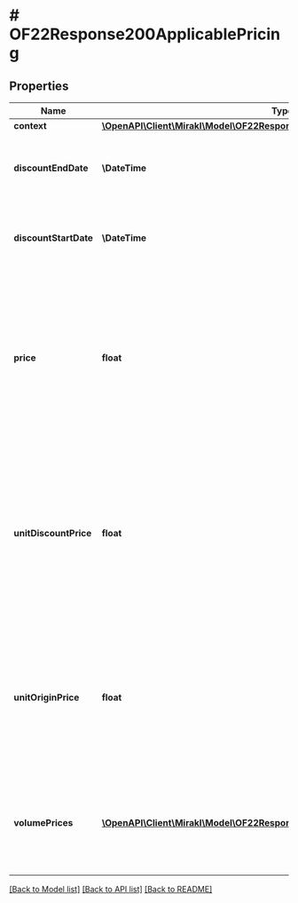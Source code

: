 # # OF22Response200ApplicablePricing

## Properties

Name | Type | Description | Notes
------------ | ------------- | ------------- | -------------
**context** | [**\OpenAPI\Client\Mirakl\Model\OF22Response200ApplicablePricingContext**](OF22Response200ApplicablePricingContext.md) |  | [optional]
**discountEndDate** | **\DateTime** | End date of the discount, or null if no discount exists or if the discount does not have an end date. | [optional]
**discountStartDate** | **\DateTime** | Start date of the discount, or null if no discount exists or if the discount does not have a start date. | [optional]
**price** | **float** | Price of the offer. &lt;br/&gt; For Dropship specifically: the purchasing price of the offer &lt;br/&gt; If a discount is defined and is currently active (within the validity interval), it represents the unit_discount_price. &lt;br/&gt; In other cases, it represents the unit_origin_price. | [optional]
**unitDiscountPrice** | **float** | Discount price for a quantity of one, i.e. the discount price for a quantity of one. &lt;br/&gt; For Dropship specifically: the discount purchasing price for a quantity of one &lt;br/&gt; Set to null if no discount is defined or if no discount price for a quantity of one is defined. | [optional]
**unitOriginPrice** | **float** | Original price for a quantity of one, i.e. the price for a quantity of one regardless of the discounts. &lt;br/&gt; For Dropship specifically: the purchasing price for a quantity of one, also referred to as cost or wholesale price | [optional]
**volumePrices** | [**\OpenAPI\Client\Mirakl\Model\OF22Response200ApplicablePricingVolumePrices[]**](OF22Response200ApplicablePricingVolumePrices.md) | Volume prices for each quantity threshold. Returns at least the price for a quantity threshold of one. &lt;br/&gt; Not applicable for Dropship offers | [optional]

[[Back to Model list]](../../README.md#models) [[Back to API list]](../../README.md#endpoints) [[Back to README]](../../README.md)
